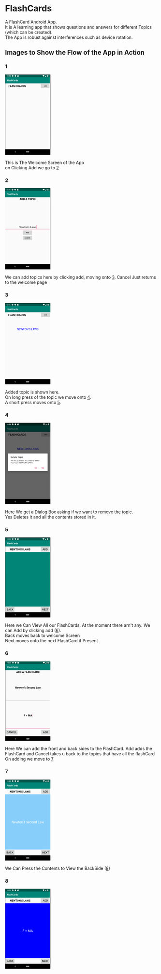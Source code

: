 # FlashCards
A FlashCard Android App.<br /> 
It is A learning app that shows questions and answers for different Topics (which can be created).<br>
The App is robust against interferences such as device rotation.<br>
## Images to Show the Flow of the App in Action
<h3>1</h3>
<img src="WelcomeScreen.png" width="150px">
<p> This is The Welcome Screen of the App <br> on Clicking Add we go to <a href="#2">2</a></p>

<a name="2">
<h3>2</h3>
<img src="addTopic.png" width="150px">
<p> We can add topics here by clicking add, moving onto <a href="#3">3</a>. Cancel Just returns to the welcome page</p>

<a name="3">
<h3>3</h3>
<img src="topicAdded.png" width="150px">
<p> Added topic is shown here.<br>On long press of the topic we move onto <a href="#4">4</a>.<br>A short press moves onto <a href="#5">5</a>.</p>

<a name="4">
<h3>4</h3>
<img src="4.png" width="150px">
<p>Here We get a Dialog Box asking if we want to remove the topic.<br>Yes Deletes it and all the contents stored in it.</p>

<a name="5">
<h3>5</h3>
<img src="5.png" width="150px">
<p>Here we Can View All our FlashCards. At the moment there arn't any. We can Add by clicking add (<a href="#6">6</a>).<br>Back moves back to welcome Screen<br>Next moves onto the next FlashCard if Present</p>

<a name="6">
<h3>6</h3>
<img src="6.png" width="150px">
<p>Here We can add the front and back sides to the FlashCard. Add adds the FlashCard and Cancel takes u back to the topics that have all the flashCard<br>On adding we move to <a href="#7">7</a></p>

<a name="7">
<h3>7</h3>
<img src="7.png" width="150px">
<p>We Can Press the Contents to View the BackSide (<a href="#8">8</a>)</p>

<a name="8">
<h3>8</h3>
<img src="8.png" width="150px">
